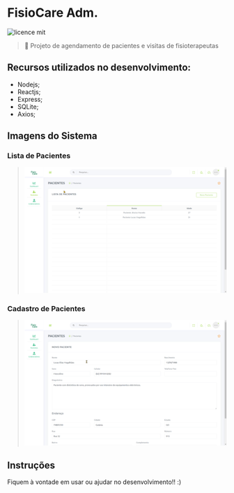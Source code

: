 # FisioCare Adm.

![licence mit](https://img.shields.io/badge/license-MIT-yellow)

> :rocket: Projeto de agendamento de pacientes e visitas de fisioterapeutas

## Recursos utilizados no desenvolvimento:
- Nodejs;
- Reactjs;
- Express;
- SQLite;
- Axios;

## Imagens do Sistema

### Lista de Pacientes
> ![lista de pacientes](https://github.com/lucaspokaz/fisiocare-adm/blob/master/images/lista-pacientes.png)

### Cadastro de Pacientes
> ![cadastro de paciente](https://github.com/lucaspokaz/fisiocare-adm/blob/master/images/novo-paciente.png)

## Instruções

Fiquem à vontade em usar ou ajudar no desenvolvimento!! :)

